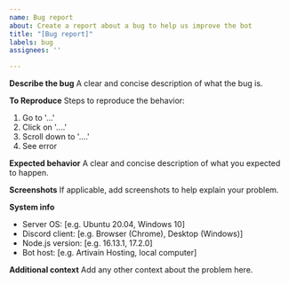 ```yaml
---
name: Bug report
about: Create a report about a bug to help us improve the bot
title: "[Bug report]"
labels: bug
assignees: ''

---
```


**Describe the bug**
A clear and concise description of what the bug is.

**To Reproduce**
Steps to reproduce the behavior:
1. Go to '...'
2. Click on '....'
3. Scroll down to '....'
4. See error

**Expected behavior**
A clear and concise description of what you expected to happen.

**Screenshots**
If applicable, add screenshots to help explain your problem.

**System info**
 - Server OS: [e.g. Ubuntu 20.04, Windows 10]
 - Discord client: [e.g. Browser (Chrome), Desktop (Windows)]
 - Node.js version: [e.g. 16.13.1, 17.2.0]
 - Bot host: [e.g. Artivain Hosting, local computer]

**Additional context**
Add any other context about the problem here.

